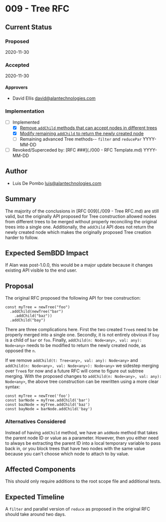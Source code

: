 # 009 - Tree RFC

## Current Status

### Proposed

2020-11-30

### Accepted

2020-11-30

#### Approvers

- David Ellis <david@alantechnologies.com>

### Implementation

- [ ] Implemented
  - [x] [Remove `addChild` methods that can accept nodes in different trees](https://github.com/alantech/alan/pull/333)
  - [x] [Modify remaining `addChild` to return the newly created node](https://github.com/alantech/alan/pull/333)
  - [ ] Remaining advanced Tree methods-- `filter` and `reducePar` YYYY-MM-DD
- [ ] Revoked/Superceded by: [RFC ###](./000 - RFC Template.md) YYYY-MM-DD

## Author

- Luis De Pombo <luis@alantechnologies.com>

## Summary

The majority of the conclusions in [RFC 009](./009 - Tree RFC.md) are still valid, but the originally API proposed for Tree construction allowed nodes from different trees to be merged without properly reconciling the original trees into a single one. Additionally, the `addChild` API does not return the newly created node which makes the originally proposed Tree creation harder to follow.

## Expected SemBDD Impact

If Alan was post-1.0.0, this would be a major update because it changes existing API visible to the end user.

## Proposal

The original RFC proposed the following API for tree construction:

```ln
const myTree = newTree("foo")
  .addChild(newTree("bar")
    .addChild("baz"))
  .addChild("bay")
```

There are three complications here. First the two created `Tree`s need to be properly merged into a single one. Secondly, it is not entirely obvious if `bay` is a child of `bar` or `foo`. Finally, `addChild(n: Node<any>, val: any): Node<any>` needs to be modified to return the newly created node, as opposed the `n`. 

If we remove `addChild(t: Tree<any>, val: any): Node<any>` and `addChild(n: Node<any>, val: Node<any>): Node<any>` we sidestep merging over `Tree`s for now and a future RFC will come to figure out subtree merging. With the proposed changes to `addChild(n: Node<any>, val: any): Node<any>`, the above tree construction can be rewritten using a more clear syntax:

```ln
const myTree = newTree('foo')
const barNode = myTree.addChild('bar')
const bazNode = myTree.addChild('baz')
const bayNode = barNode.addChild('bay')
```

### Alternatives Considered

Instead of having `addChild` method, we have an `addNode` method that takes the parent node ID or value as a parameter. However, then you either need to always be extracting the parent ID into a local temporary variable to pass back in, or you block trees that have two nodes with the same value because you can't choose which node to attach to by value.

## Affected Components

This should only require additions to the root scope file and additional tests.

## Expected Timeline

A `filter` and parallel version of `reduce` as proposed in the original RFC should take around two days.

